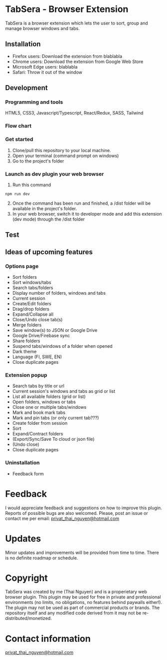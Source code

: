 # TabSera - Browser Extension
TabSera is a browser extension which lets the user to sort, group and manage browser windows and tabs.

## Installation

- Firefox users: Download the extension from blablabla
- Chrome users: Download the extension from Google Web Store
- Microsoft Edge users: blablabla
- Safari: Throw it out of the window

## Development

### Programming and tools

HTML5, CSS3, Javascript/Typescript, React/Redux, SASS, Tailwind

### Flow chart

### Get started
1. Clone/pull this repository to your local machine. 
2. Open your terminal (command prompt on windows)
3. Go to the project's folder

### Launch as dev plugin your web browser

1. Run this command

```
npm run dev
```

2. Once the command has been run and finished, a /dist folder will be available in the project's folder.
3. In your web browser, switch it to developer mode and add this extension (dev mode) through the /dist folder



## Test

## Ideas of upcoming features

### Options page
- Sort folders
- Sort windows/tabs
- Search tabs/folders
- Display number of folders, windows and tabs
- Current session
- Create/Edit folders
- Drag/drop folders
- Expand/Collapse all
- Close/Undo close tab(s)
- Merge folders
- Save window(s) to JSON or Google Drive
- Google Drive/Firebase sync
- Share folders
- Suspend tabs/windows of a folder when opened
- Dark theme
- Language (FI, SWE, EN)
- Close duplicate pages

### Extension popup
- Search tabs by title or url
- Current session's windows and tabs as grid or list
- List all available folders (grid or list)
- Open folders, windows or tabs
- Close one or multiple tabs/windows
- Mark and book mark tabs
- Mark and pin tabs (or only current tab???)
- Create folder from session
- Sort
- Expand/Contract folders
- (Export/Sync/Save To cloud or json file)
- (Undo close)
- Close duplicate pages

### Uninstallation
- Feedback form

# Feedback
I would appreciate feedback and suggestions on how to improve this plugin. Reports of possible bugs are also welcomed. Please, post an issue or contact me per email: privat_thai_nguyen@hotmail.com

# Updates
Minor updates and improvements will be provided from time to time. There is no definite roadmap or schedule.

# Copyright
TabSera was created by me (Thai Nguyen) and is a properietary web browser plugin. This plugin may be used for free in private and professional environments (no limits, no obligations, no features behind paywalls either!). The plugin may not be used as part of commercial products or brands. The repository itself and any modified code derived from it may not be re-distributed/monetized.

# Contact information
privat_thai_nguyen@hotmail.com